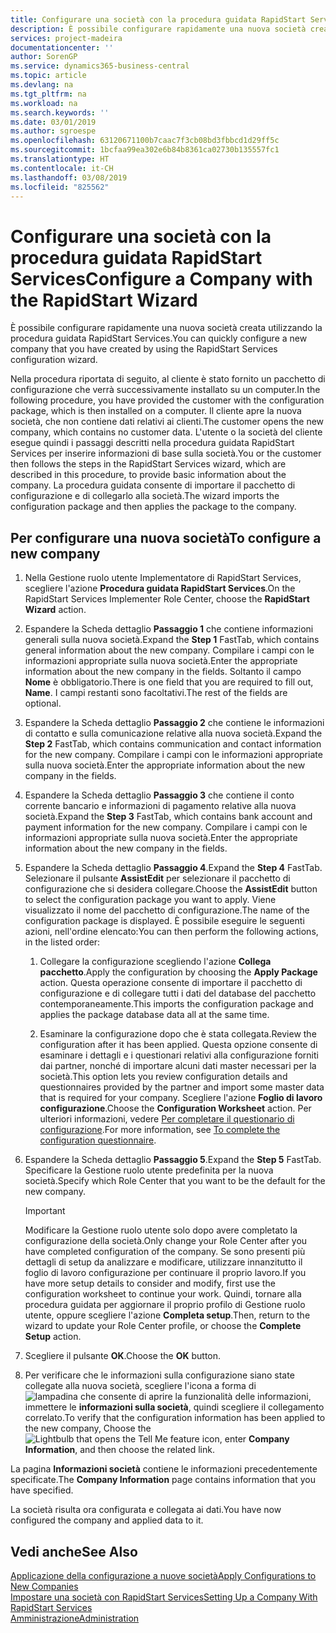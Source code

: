 ```yaml
---
title: Configurare una società con la procedura guidata RapidStart Services | Microsoft Docs
description: È possibile configurare rapidamente una nuova società creata utilizzando la procedura guidata RapidStart Services.
services: project-madeira
documentationcenter: ''
author: SorenGP
ms.service: dynamics365-business-central
ms.topic: article
ms.devlang: na
ms.tgt_pltfrm: na
ms.workload: na
ms.search.keywords: ''
ms.date: 03/01/2019
ms.author: sgroespe
ms.openlocfilehash: 63120671100b7caac7f3cb08bd3fbbcd1d29ff5c
ms.sourcegitcommit: 1bcfaa99ea302e6b84b8361ca02730b135557fc1
ms.translationtype: HT
ms.contentlocale: it-CH
ms.lasthandoff: 03/08/2019
ms.locfileid: "825562"
---
```

# <a name="configure-a-company-with-the-rapidstart-wizard"></a><span data-ttu-id="64854-103">Configurare una società con la procedura guidata RapidStart Services</span><span class="sxs-lookup"><span data-stu-id="64854-103">Configure a Company with the RapidStart Wizard</span></span>
<span data-ttu-id="64854-104">È possibile configurare rapidamente una nuova società creata utilizzando la procedura guidata RapidStart Services.</span><span class="sxs-lookup"><span data-stu-id="64854-104">You can quickly configure a new company that you have created by using the RapidStart Services configuration wizard.</span></span>

<span data-ttu-id="64854-105">Nella procedura riportata di seguito, al cliente è stato fornito un pacchetto di configurazione che verrà successivamente installato su un computer.</span><span class="sxs-lookup"><span data-stu-id="64854-105">In the following procedure, you have provided the customer with the configuration package, which is then installed on a computer.</span></span> <span data-ttu-id="64854-106">Il cliente apre la nuova società, che non contiene dati relativi ai clienti.</span><span class="sxs-lookup"><span data-stu-id="64854-106">The customer opens the new company, which contains no customer data.</span></span> <span data-ttu-id="64854-107">L'utente o la società del cliente esegue quindi i passaggi descritti nella procedura guidata RapidStart Services per inserire informazioni di base sulla società.</span><span class="sxs-lookup"><span data-stu-id="64854-107">You or the customer then follows the steps in the RapidStart Services wizard, which are described in this procedure, to provide basic information about the company.</span></span> <span data-ttu-id="64854-108">La procedura guidata consente di importare il pacchetto di configurazione e di collegarlo alla società.</span><span class="sxs-lookup"><span data-stu-id="64854-108">The wizard imports the configuration package and then applies the package to the company.</span></span>  

## <a name="to-configure-a-new-company"></a><span data-ttu-id="64854-109">Per configurare una nuova società</span><span class="sxs-lookup"><span data-stu-id="64854-109">To configure a new company</span></span>  
1. <span data-ttu-id="64854-110">Nella Gestione ruolo utente Implementatore di RapidStart Services, scegliere l'azione **Procedura guidata RapidStart Services**.</span><span class="sxs-lookup"><span data-stu-id="64854-110">On the RapidStart Services Implementer Role Center, choose the **RapidStart Wizard** action.</span></span>  
2. <span data-ttu-id="64854-111">Espandere la Scheda dettaglio **Passaggio 1** che contiene informazioni generali sulla nuova società.</span><span class="sxs-lookup"><span data-stu-id="64854-111">Expand the **Step 1** FastTab, which contains general information about the new company.</span></span> <span data-ttu-id="64854-112">Compilare i campi con le informazioni appropriate sulla nuova società.</span><span class="sxs-lookup"><span data-stu-id="64854-112">Enter the appropriate information about the new company in the fields.</span></span> <span data-ttu-id="64854-113">Soltanto il campo **Nome** è obbligatorio.</span><span class="sxs-lookup"><span data-stu-id="64854-113">There is one field that you are required to fill out, **Name**.</span></span> <span data-ttu-id="64854-114">I campi restanti sono facoltativi.</span><span class="sxs-lookup"><span data-stu-id="64854-114">The rest of the fields are optional.</span></span>  
3. <span data-ttu-id="64854-115">Espandere la Scheda dettaglio **Passaggio 2** che contiene le informazioni di contatto e sulla comunicazione relative alla nuova società.</span><span class="sxs-lookup"><span data-stu-id="64854-115">Expand the **Step 2** FastTab, which contains communication and contact information for the new company.</span></span> <span data-ttu-id="64854-116">Compilare i campi con le informazioni appropriate sulla nuova società.</span><span class="sxs-lookup"><span data-stu-id="64854-116">Enter the appropriate information about the new company in the fields.</span></span>
4. <span data-ttu-id="64854-117">Espandere la Scheda dettaglio **Passaggio 3** che contiene il conto corrente bancario e informazioni di pagamento relative alla nuova società.</span><span class="sxs-lookup"><span data-stu-id="64854-117">Expand the **Step 3** FastTab, which contains bank account and payment information for the new company.</span></span> <span data-ttu-id="64854-118">Compilare i campi con le informazioni appropriate sulla nuova società.</span><span class="sxs-lookup"><span data-stu-id="64854-118">Enter the appropriate information about the new company in the fields.</span></span>  
5. <span data-ttu-id="64854-119">Espandere la Scheda dettaglio **Passaggio 4**.</span><span class="sxs-lookup"><span data-stu-id="64854-119">Expand the **Step 4** FastTab.</span></span> <span data-ttu-id="64854-120">Selezionare il pulsante **AssistEdit** per selezionare il pacchetto di configurazione che si desidera collegare.</span><span class="sxs-lookup"><span data-stu-id="64854-120">Choose the **AssistEdit** button to select the configuration package you want to apply.</span></span> <span data-ttu-id="64854-121">Viene visualizzato il nome del pacchetto di configurazione.</span><span class="sxs-lookup"><span data-stu-id="64854-121">The name of the configuration package is displayed.</span></span> <span data-ttu-id="64854-122">È possibile eseguire le seguenti azioni, nell'ordine elencato:</span><span class="sxs-lookup"><span data-stu-id="64854-122">You can then perform the following actions, in the listed order:</span></span>  

    1. <span data-ttu-id="64854-123">Collegare la configurazione scegliendo l'azione **Collega pacchetto**.</span><span class="sxs-lookup"><span data-stu-id="64854-123">Apply the configuration by choosing the **Apply Package** action.</span></span> <span data-ttu-id="64854-124">Questa operazione consente di importare il pacchetto di configurazione e di collegare tutti i dati del database del pacchetto contemporaneamente.</span><span class="sxs-lookup"><span data-stu-id="64854-124">This imports the configuration package and applies the package database data all at the same time.</span></span>  

    2. <span data-ttu-id="64854-125">Esaminare la configurazione dopo che è stata collegata.</span><span class="sxs-lookup"><span data-stu-id="64854-125">Review the configuration after it has been applied.</span></span> <span data-ttu-id="64854-126">Questa opzione consente di esaminare i dettagli e i questionari relativi alla configurazione forniti dai partner, nonché di importare alcuni dati master necessari per la società.</span><span class="sxs-lookup"><span data-stu-id="64854-126">This option lets you review configuration details and questionnaires provided by the partner and import some master data that is required for your company.</span></span> <span data-ttu-id="64854-127">Scegliere l'azione **Foglio di lavoro configurazione**.</span><span class="sxs-lookup"><span data-stu-id="64854-127">Choose the **Configuration Worksheet** action.</span></span> <span data-ttu-id="64854-128">Per ulteriori informazioni, vedere [Per completare il questionario di configurazione](admin-gather-customer-setup-values.md#to-complete-the-configuration-questionnaire).</span><span class="sxs-lookup"><span data-stu-id="64854-128">For more information, see [To complete the configuration questionnaire](admin-gather-customer-setup-values.md#to-complete-the-configuration-questionnaire).</span></span>  

6. <span data-ttu-id="64854-129">Espandere la Scheda dettaglio **Passaggio 5**.</span><span class="sxs-lookup"><span data-stu-id="64854-129">Expand the **Step 5** FastTab.</span></span> <span data-ttu-id="64854-130">Specificare la Gestione ruolo utente predefinita per la nuova società.</span><span class="sxs-lookup"><span data-stu-id="64854-130">Specify which Role Center that you want to be the default for the new company.</span></span>  

    > [!IMPORTANT]  
    >  <span data-ttu-id="64854-131">Modificare la Gestione ruolo utente solo dopo avere completato la configurazione della società.</span><span class="sxs-lookup"><span data-stu-id="64854-131">Only change your Role Center after you have completed configuration of the company.</span></span> <span data-ttu-id="64854-132">Se sono presenti più dettagli di setup da analizzare e modificare, utilizzare innanzitutto il foglio di lavoro configurazione per continuare il proprio lavoro.</span><span class="sxs-lookup"><span data-stu-id="64854-132">If you have more setup details to consider and modify, first use the configuration worksheet to continue your work.</span></span> <span data-ttu-id="64854-133">Quindi, tornare alla procedura guidata per aggiornare il proprio profilo di Gestione ruolo utente, oppure scegliere l'azione **Completa setup**.</span><span class="sxs-lookup"><span data-stu-id="64854-133">Then, return to the wizard to update your Role Center profile, or choose the **Complete Setup** action.</span></span>

7. <span data-ttu-id="64854-134">Scegliere il pulsante **OK**.</span><span class="sxs-lookup"><span data-stu-id="64854-134">Choose the **OK** button.</span></span>  
8. <span data-ttu-id="64854-135">Per verificare che le informazioni sulla configurazione siano state collegate alla nuova società, scegliere l'icona a forma di ![lampadina che consente di aprire la funzionalità delle informazioni](media/ui-search/search_small.png "Informazioni sull'operazione che si desidera eseguire"), immettere le **informazioni sulla società**, quindi scegliere il collegamento correlato.</span><span class="sxs-lookup"><span data-stu-id="64854-135">To verify that the configuration information has been applied to the new company, Choose the ![Lightbulb that opens the Tell Me feature](media/ui-search/search_small.png "Tell me what you want to do") icon, enter **Company Information**, and then choose the related link.</span></span>

<span data-ttu-id="64854-136">La pagina **Informazioni società** contiene le informazioni precedentemente specificate.</span><span class="sxs-lookup"><span data-stu-id="64854-136">The **Company Information** page contains information that you have specified.</span></span>   

<span data-ttu-id="64854-137">La società risulta ora configurata e collegata ai dati.</span><span class="sxs-lookup"><span data-stu-id="64854-137">You have now configured the company and applied data to it.</span></span>  

## <a name="see-also"></a><span data-ttu-id="64854-138">Vedi anche</span><span class="sxs-lookup"><span data-stu-id="64854-138">See Also</span></span>  
[<span data-ttu-id="64854-139">Applicazione della configurazione a nuove società</span><span class="sxs-lookup"><span data-stu-id="64854-139">Apply Configurations to New Companies</span></span>](admin-apply-configuration-to-new-companies.md)  
[<span data-ttu-id="64854-140">Impostare una società con RapidStart Services</span><span class="sxs-lookup"><span data-stu-id="64854-140">Setting Up a Company With RapidStart Services</span></span>](admin-set-up-a-company-with-rapidstart.md)  
[<span data-ttu-id="64854-141">Amministrazione</span><span class="sxs-lookup"><span data-stu-id="64854-141">Administration</span></span>](admin-setup-and-administration.md)
